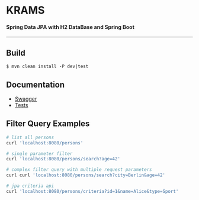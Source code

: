 <h1>KRAMS</h1>
<h4>Spring Data JPA with H2 DataBase and Spring Boot</h4>
<hr>

<h2>Build</h2>

```
$ mvn clean install -P dev|test
```

<h2>Documentation </h3>

- [Swagger](http://localhost:8080/swagger-ui.html)
- [Tests](https://reflectoring.io/spring-boot-data-jpa-test/)

<h2>Filter Query Examples</h2>

```bash
# list all persons
curl 'localhost:8080/persons'

# single parameter filter
curl 'localhost:8080/persons/search?age=42'

# complex filter query with multiple request parameters
curl curl 'localhost:8080/persons/search?city=Berlin&age=42'

# jpa criteria api
curl 'localhost:8080/persons/criteria?id=1&name=Alice&type=Sport'

```
